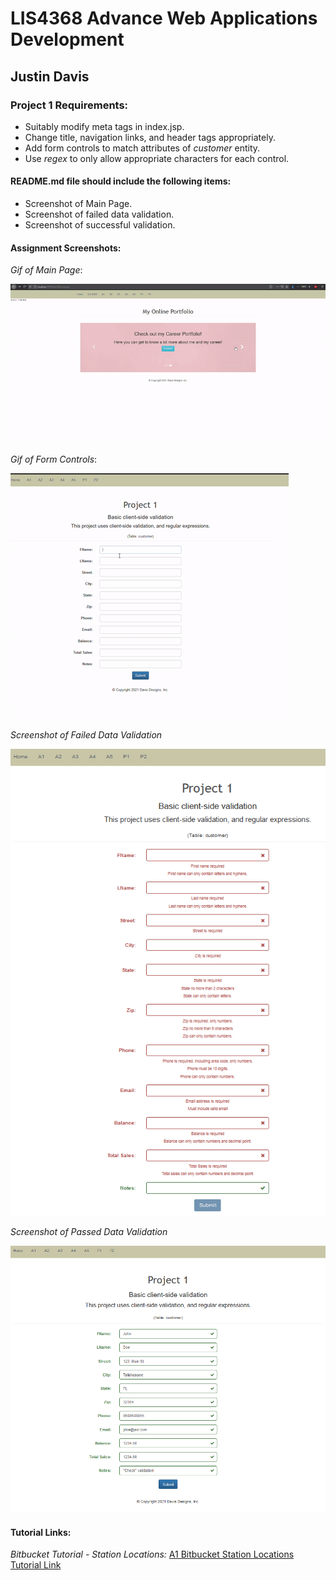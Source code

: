 # LIS4368 Advance Web Applications Development

## Justin Davis

### Project 1 Requirements:

* Suitably modify meta tags in index.jsp.
* Change title, navigation links, and header tags appropriately.
* Add form controls to match attributes of *customer* entity.
* Use *regex* to only allow appropriate characters for each control.

#### README.md file should include the following items:

* Screenshot of Main Page.
* Screenshot of failed data validation.
* Screenshot of successful validation.

#### Assignment Screenshots:

*Gif of Main Page*:

![Gif of Main Page](img/main.gif)

*Gif of Form Controls*:

![Form Control Gif](img/control.gif)

*Screenshot of Failed Data Validation*

![Failed Data](img/p1_failed.png)

*Screenshot of Passed Data Validation*

![Passed Data](img/p1_pass.png)

#### Tutorial Links:

*Bitbucket Tutorial - Station Locations:*
[A1 Bitbucket Station Locations Tutorial Link](https://bitbucket.org/jd19z/bitbucketstationlocations/ "Bitbucket Station Locations")